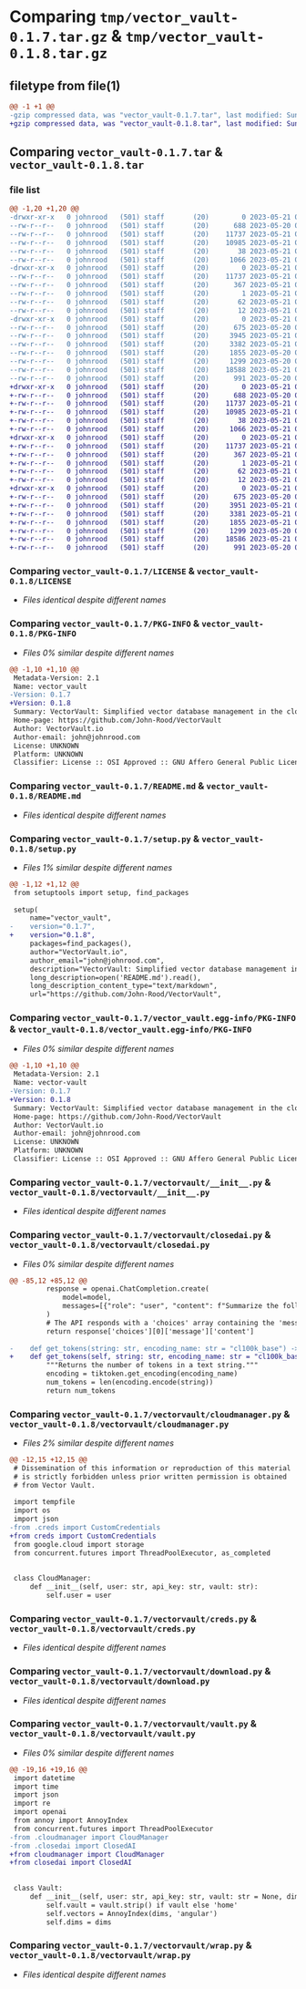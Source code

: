 # Comparing `tmp/vector_vault-0.1.7.tar.gz` & `tmp/vector_vault-0.1.8.tar.gz`

## filetype from file(1)

```diff
@@ -1 +1 @@
-gzip compressed data, was "vector_vault-0.1.7.tar", last modified: Sun May 21 05:55:43 2023, max compression
+gzip compressed data, was "vector_vault-0.1.8.tar", last modified: Sun May 21 06:15:52 2023, max compression
```

## Comparing `vector_vault-0.1.7.tar` & `vector_vault-0.1.8.tar`

### file list

```diff
@@ -1,20 +1,20 @@
-drwxr-xr-x   0 johnrood   (501) staff       (20)        0 2023-05-21 05:55:43.102021 vector_vault-0.1.7/
--rw-r--r--   0 johnrood   (501) staff       (20)      688 2023-05-20 04:34:30.000000 vector_vault-0.1.7/LICENSE
--rw-r--r--   0 johnrood   (501) staff       (20)    11737 2023-05-21 05:55:43.101852 vector_vault-0.1.7/PKG-INFO
--rw-r--r--   0 johnrood   (501) staff       (20)    10985 2023-05-21 05:47:01.000000 vector_vault-0.1.7/README.md
--rw-r--r--   0 johnrood   (501) staff       (20)       38 2023-05-21 05:55:43.102058 vector_vault-0.1.7/setup.cfg
--rw-r--r--   0 johnrood   (501) staff       (20)     1066 2023-05-21 05:46:49.000000 vector_vault-0.1.7/setup.py
-drwxr-xr-x   0 johnrood   (501) staff       (20)        0 2023-05-21 05:55:43.100699 vector_vault-0.1.7/vector_vault.egg-info/
--rw-r--r--   0 johnrood   (501) staff       (20)    11737 2023-05-21 05:55:43.000000 vector_vault-0.1.7/vector_vault.egg-info/PKG-INFO
--rw-r--r--   0 johnrood   (501) staff       (20)      367 2023-05-21 05:55:43.000000 vector_vault-0.1.7/vector_vault.egg-info/SOURCES.txt
--rw-r--r--   0 johnrood   (501) staff       (20)        1 2023-05-21 05:55:43.000000 vector_vault-0.1.7/vector_vault.egg-info/dependency_links.txt
--rw-r--r--   0 johnrood   (501) staff       (20)       62 2023-05-21 05:55:43.000000 vector_vault-0.1.7/vector_vault.egg-info/requires.txt
--rw-r--r--   0 johnrood   (501) staff       (20)       12 2023-05-21 05:55:43.000000 vector_vault-0.1.7/vector_vault.egg-info/top_level.txt
-drwxr-xr-x   0 johnrood   (501) staff       (20)        0 2023-05-21 05:55:43.101682 vector_vault-0.1.7/vectorvault/
--rw-r--r--   0 johnrood   (501) staff       (20)      675 2023-05-20 04:33:21.000000 vector_vault-0.1.7/vectorvault/__init__.py
--rw-r--r--   0 johnrood   (501) staff       (20)     3945 2023-05-21 05:43:48.000000 vector_vault-0.1.7/vectorvault/closedai.py
--rw-r--r--   0 johnrood   (501) staff       (20)     3382 2023-05-21 05:24:36.000000 vector_vault-0.1.7/vectorvault/cloudmanager.py
--rw-r--r--   0 johnrood   (501) staff       (20)     1855 2023-05-20 04:21:04.000000 vector_vault-0.1.7/vectorvault/creds.py
--rw-r--r--   0 johnrood   (501) staff       (20)     1299 2023-05-20 06:06:51.000000 vector_vault-0.1.7/vectorvault/download.py
--rw-r--r--   0 johnrood   (501) staff       (20)    18588 2023-05-21 05:52:53.000000 vector_vault-0.1.7/vectorvault/vault.py
--rw-r--r--   0 johnrood   (501) staff       (20)      991 2023-05-20 06:06:45.000000 vector_vault-0.1.7/vectorvault/wrap.py
+drwxr-xr-x   0 johnrood   (501) staff       (20)        0 2023-05-21 06:15:52.565750 vector_vault-0.1.8/
+-rw-r--r--   0 johnrood   (501) staff       (20)      688 2023-05-20 04:34:30.000000 vector_vault-0.1.8/LICENSE
+-rw-r--r--   0 johnrood   (501) staff       (20)    11737 2023-05-21 06:15:52.565595 vector_vault-0.1.8/PKG-INFO
+-rw-r--r--   0 johnrood   (501) staff       (20)    10985 2023-05-21 05:47:01.000000 vector_vault-0.1.8/README.md
+-rw-r--r--   0 johnrood   (501) staff       (20)       38 2023-05-21 06:15:52.565786 vector_vault-0.1.8/setup.cfg
+-rw-r--r--   0 johnrood   (501) staff       (20)     1066 2023-05-21 06:15:48.000000 vector_vault-0.1.8/setup.py
+drwxr-xr-x   0 johnrood   (501) staff       (20)        0 2023-05-21 06:15:52.564348 vector_vault-0.1.8/vector_vault.egg-info/
+-rw-r--r--   0 johnrood   (501) staff       (20)    11737 2023-05-21 06:15:52.000000 vector_vault-0.1.8/vector_vault.egg-info/PKG-INFO
+-rw-r--r--   0 johnrood   (501) staff       (20)      367 2023-05-21 06:15:52.000000 vector_vault-0.1.8/vector_vault.egg-info/SOURCES.txt
+-rw-r--r--   0 johnrood   (501) staff       (20)        1 2023-05-21 06:15:52.000000 vector_vault-0.1.8/vector_vault.egg-info/dependency_links.txt
+-rw-r--r--   0 johnrood   (501) staff       (20)       62 2023-05-21 06:15:52.000000 vector_vault-0.1.8/vector_vault.egg-info/requires.txt
+-rw-r--r--   0 johnrood   (501) staff       (20)       12 2023-05-21 06:15:52.000000 vector_vault-0.1.8/vector_vault.egg-info/top_level.txt
+drwxr-xr-x   0 johnrood   (501) staff       (20)        0 2023-05-21 06:15:52.565284 vector_vault-0.1.8/vectorvault/
+-rw-r--r--   0 johnrood   (501) staff       (20)      675 2023-05-20 04:33:21.000000 vector_vault-0.1.8/vectorvault/__init__.py
+-rw-r--r--   0 johnrood   (501) staff       (20)     3951 2023-05-21 06:15:12.000000 vector_vault-0.1.8/vectorvault/closedai.py
+-rw-r--r--   0 johnrood   (501) staff       (20)     3381 2023-05-21 06:14:11.000000 vector_vault-0.1.8/vectorvault/cloudmanager.py
+-rw-r--r--   0 johnrood   (501) staff       (20)     1855 2023-05-21 06:14:10.000000 vector_vault-0.1.8/vectorvault/creds.py
+-rw-r--r--   0 johnrood   (501) staff       (20)     1299 2023-05-20 06:06:51.000000 vector_vault-0.1.8/vectorvault/download.py
+-rw-r--r--   0 johnrood   (501) staff       (20)    18586 2023-05-21 06:14:15.000000 vector_vault-0.1.8/vectorvault/vault.py
+-rw-r--r--   0 johnrood   (501) staff       (20)      991 2023-05-20 06:06:45.000000 vector_vault-0.1.8/vectorvault/wrap.py
```

### Comparing `vector_vault-0.1.7/LICENSE` & `vector_vault-0.1.8/LICENSE`

 * *Files identical despite different names*

### Comparing `vector_vault-0.1.7/PKG-INFO` & `vector_vault-0.1.8/PKG-INFO`

 * *Files 0% similar despite different names*

```diff
@@ -1,10 +1,10 @@
 Metadata-Version: 2.1
 Name: vector_vault
-Version: 0.1.7
+Version: 0.1.8
 Summary: VectorVault: Simplified vector database management in the cloud for machine learning and generative ai workflows
 Home-page: https://github.com/John-Rood/VectorVault
 Author: VectorVault.io
 Author-email: john@johnrood.com
 License: UNKNOWN
 Platform: UNKNOWN
 Classifier: License :: OSI Approved :: GNU Affero General Public License v3
```

### Comparing `vector_vault-0.1.7/README.md` & `vector_vault-0.1.8/README.md`

 * *Files identical despite different names*

### Comparing `vector_vault-0.1.7/setup.py` & `vector_vault-0.1.8/setup.py`

 * *Files 1% similar despite different names*

```diff
@@ -1,12 +1,12 @@
 from setuptools import setup, find_packages
 
 setup(
     name="vector_vault",
-    version="0.1.7",
+    version="0.1.8",
     packages=find_packages(),
     author="VectorVault.io",
     author_email="john@johnrood.com",
     description="VectorVault: Simplified vector database management in the cloud for machine learning and generative ai workflows",
     long_description=open('README.md').read(),
     long_description_content_type="text/markdown",
     url="https://github.com/John-Rood/VectorVault",
```

### Comparing `vector_vault-0.1.7/vector_vault.egg-info/PKG-INFO` & `vector_vault-0.1.8/vector_vault.egg-info/PKG-INFO`

 * *Files 0% similar despite different names*

```diff
@@ -1,10 +1,10 @@
 Metadata-Version: 2.1
 Name: vector-vault
-Version: 0.1.7
+Version: 0.1.8
 Summary: VectorVault: Simplified vector database management in the cloud for machine learning and generative ai workflows
 Home-page: https://github.com/John-Rood/VectorVault
 Author: VectorVault.io
 Author-email: john@johnrood.com
 License: UNKNOWN
 Platform: UNKNOWN
 Classifier: License :: OSI Approved :: GNU Affero General Public License v3
```

### Comparing `vector_vault-0.1.7/vectorvault/__init__.py` & `vector_vault-0.1.8/vectorvault/__init__.py`

 * *Files identical despite different names*

### Comparing `vector_vault-0.1.7/vectorvault/closedai.py` & `vector_vault-0.1.8/vectorvault/closedai.py`

 * *Files 0% similar despite different names*

```diff
@@ -85,12 +85,12 @@
         response = openai.ChatCompletion.create(
             model=model,
             messages=[{"role": "user", "content": f"Summarize the following: {user_input}"}]
         )
         # The API responds with a 'choices' array containing the 'message' object.
         return response['choices'][0]['message']['content']
 
-    def get_tokens(string: str, encoding_name: str = "cl100k_base") -> int:
+    def get_tokens(self, string: str, encoding_name: str = "cl100k_base") -> int:
         """Returns the number of tokens in a text string."""
         encoding = tiktoken.get_encoding(encoding_name)
         num_tokens = len(encoding.encode(string))
         return num_tokens
```

### Comparing `vector_vault-0.1.7/vectorvault/cloudmanager.py` & `vector_vault-0.1.8/vectorvault/cloudmanager.py`

 * *Files 2% similar despite different names*

```diff
@@ -12,15 +12,15 @@
 # Dissemination of this information or reproduction of this material
 # is strictly forbidden unless prior written permission is obtained
 # from Vector Vault.
 
 import tempfile
 import os
 import json
-from .creds import CustomCredentials
+from creds import CustomCredentials
 from google.cloud import storage
 from concurrent.futures import ThreadPoolExecutor, as_completed
 
 
 class CloudManager:
     def __init__(self, user: str, api_key: str, vault: str):
         self.user = user
```

### Comparing `vector_vault-0.1.7/vectorvault/creds.py` & `vector_vault-0.1.8/vectorvault/creds.py`

 * *Files identical despite different names*

### Comparing `vector_vault-0.1.7/vectorvault/download.py` & `vector_vault-0.1.8/vectorvault/download.py`

 * *Files identical despite different names*

### Comparing `vector_vault-0.1.7/vectorvault/vault.py` & `vector_vault-0.1.8/vectorvault/vault.py`

 * *Files 0% similar despite different names*

```diff
@@ -19,16 +19,16 @@
 import datetime
 import time
 import json
 import re
 import openai
 from annoy import AnnoyIndex
 from concurrent.futures import ThreadPoolExecutor
-from .cloudmanager import CloudManager
-from .closedai import ClosedAI
+from cloudmanager import CloudManager
+from closedai import ClosedAI
 
 
 class Vault:
     def __init__(self, user: str, api_key: str, vault: str = None, dims: int = 1536, verbose: bool = False):
         self.vault = vault.strip() if vault else 'home'
         self.vectors = AnnoyIndex(dims, 'angular')
         self.dims = dims
```

### Comparing `vector_vault-0.1.7/vectorvault/wrap.py` & `vector_vault-0.1.8/vectorvault/wrap.py`

 * *Files identical despite different names*

